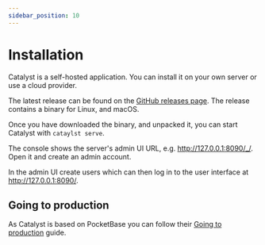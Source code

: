 ```yaml
---
sidebar_position: 10
---
```


# Installation

Catalyst is a self-hosted application. 
You can install it on your own server or use a cloud provider.

The latest release can be found on the [GitHub releases page](https://github.com/SecurityBrewery/catalyst/releases).
The release contains a binary for Linux, and macOS.

Once you have downloaded the binary, and unpacked it, you can start Catalyst with `cataylst serve`.

The console shows the server's admin UI URL, e.g. http://127.0.0.1:8090/_/.
Open it and create an admin account.

In the admin UI create users which can then log in to the user interface at http://127.0.0.1:8090/.

## Going to production

As Catalyst is based on PocketBase you can follow their
[Going to production](https://pocketbase.io/docs/going-to-production/) guide.
